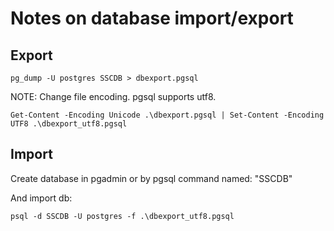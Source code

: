 # Notes on database import/export

## Export

```shell
pg_dump -U postgres SSCDB > dbexport.pgsql
```

NOTE: Change file encoding. pgsql supports utf8.

```shell
Get-Content -Encoding Unicode .\dbexport.pgsql | Set-Content -Encoding UTF8 .\dbexport_utf8.pgsql
```

## Import

Create database in pgadmin or by pgsql command named: "SSCDB"

And import db:

```shell
psql -d SSCDB -U postgres -f .\dbexport_utf8.pgsql
```